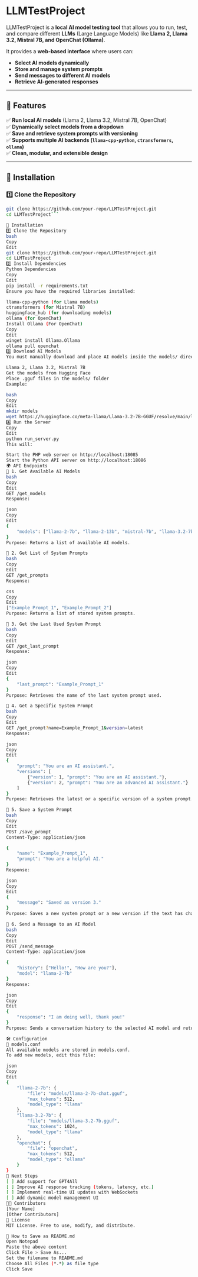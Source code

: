 # LLMTestProject
LLMTestProject is a **local AI model testing tool** that allows you to run, test, and compare different **LLMs** (Large Language Models) like **Llama 2, Llama 3.2, Mistral 7B, and OpenChat (Ollama)**.

It provides a **web-based interface** where users can:
- **Select AI models dynamically**
- **Store and manage system prompts**
- **Send messages to different AI models**
- **Retrieve AI-generated responses**

---

## 🚀 Features
✅ **Run local AI models** (Llama 2, Llama 3.2, Mistral 7B, OpenChat)  
✅ **Dynamically select models from a dropdown**  
✅ **Save and retrieve system prompts with versioning**  
✅ **Supports multiple AI backends (`llama-cpp-python`, `ctransformers`, `ollama`)**  
✅ **Clean, modular, and extensible design**

---

## 📌 Installation

### 1️⃣ Clone the Repository
```bash
git clone https://github.com/your-repo/LLMTestProject.git
cd LLMTestProject```

📌 Installation
1️⃣ Clone the Repository
bash
Copy
Edit
git clone https://github.com/your-repo/LLMTestProject.git
cd LLMTestProject
2️⃣ Install Dependencies
Python Dependencies
Copy
Edit
pip install -r requirements.txt
Ensure you have the required libraries installed:

llama-cpp-python (for Llama models)
ctransformers (for Mistral 7B)
huggingface_hub (for downloading models)
ollama (for OpenChat)
Install Ollama (For OpenChat)
Copy
Edit
winget install Ollama.Ollama
ollama pull openchat
3️⃣ Download AI Models
You must manually download and place AI models inside the models/ directory.

Llama 2, Llama 3.2, Mistral 7B
Get the models from Hugging Face
Place .gguf files in the models/ folder
Example:

bash
Copy
Edit
mkdir models
wget https://huggingface.co/meta-llama/Llama-3.2-7B-GGUF/resolve/main/llama-3.2-7b.Q4_K_M.gguf -O models/llama-3.2-7b.gguf
4️⃣ Run the Server
Copy
Edit
python run_server.py
This will:

Start the PHP web server on http://localhost:18085
Start the Python API server on http://localhost:18086
🌍 API Endpoints
📌 1. Get Available AI Models
bash
Copy
Edit
GET /get_models
Response:

json
Copy
Edit
{
    "models": ["llama-2-7b", "llama-2-13b", "mistral-7b", "llama-3.2-7b", "openchat"]
}
Purpose: Returns a list of available AI models.

📌 2. Get List of System Prompts
bash
Copy
Edit
GET /get_prompts
Response:

css
Copy
Edit
["Example_Prompt_1", "Example_Prompt_2"]
Purpose: Returns a list of stored system prompts.

📌 3. Get the Last Used System Prompt
bash
Copy
Edit
GET /get_last_prompt
Response:

json
Copy
Edit
{
    "last_prompt": "Example_Prompt_1"
}
Purpose: Retrieves the name of the last system prompt used.

📌 4. Get a Specific System Prompt
bash
Copy
Edit
GET /get_prompt?name=Example_Prompt_1&version=latest
Response:

json
Copy
Edit
{
    "prompt": "You are an AI assistant.",
    "versions": [
        {"version": 1, "prompt": "You are an AI assistant."},
        {"version": 2, "prompt": "You are an advanced AI assistant."}
    ]
}
Purpose: Retrieves the latest or a specific version of a system prompt.

📌 5. Save a System Prompt
bash
Copy
Edit
POST /save_prompt
Content-Type: application/json

{
    "name": "Example_Prompt_1",
    "prompt": "You are a helpful AI."
}
Response:

json
Copy
Edit
{
    "message": "Saved as version 3."
}
Purpose: Saves a new system prompt or a new version if the text has changed.

📌 6. Send a Message to an AI Model
bash
Copy
Edit
POST /send_message
Content-Type: application/json

{
    "history": ["Hello!", "How are you?"],
    "model": "llama-2-7b"
}
Response:

json
Copy
Edit
{
    "response": "I am doing well, thank you!"
}
Purpose: Sends a conversation history to the selected AI model and returns a response.

🛠 Configuration
🔧 models.conf
All available models are stored in models.conf.
To add new models, edit this file:

json
Copy
Edit
{
    "llama-2-7b": {
        "file": "models/llama-2-7b-chat.gguf",
        "max_tokens": 512,
        "model_type": "llama"
    },
    "llama-3.2-7b": {
        "file": "models/llama-3.2-7b.gguf",
        "max_tokens": 1024,
        "model_type": "llama"
    },
    "openchat": {
        "file": "openchat",
        "max_tokens": 512,
        "model_type": "ollama"
    }
}
🎯 Next Steps
[ ] Add support for GPT4All
[ ] Improve AI response tracking (tokens, latency, etc.)
[ ] Implement real-time UI updates with WebSockets
[ ] Add dynamic model management UI
👨‍💻 Contributors
[Your Name]
[Other Contributors]
📜 License
MIT License. Free to use, modify, and distribute.

📌 How to Save as README.md
Open Notepad
Paste the above content
Click File > Save As...
Set the filename to README.md
Choose All Files (*.*) as file type
Click Save